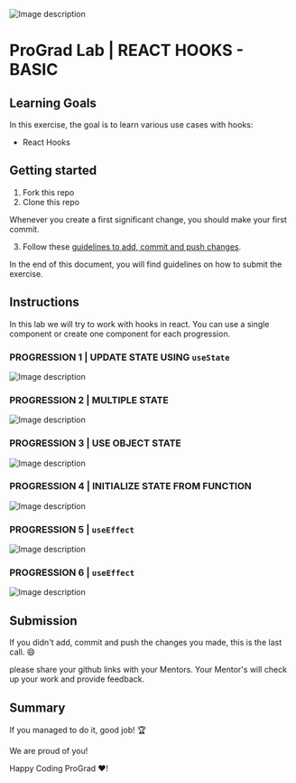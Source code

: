 ![Image description](https://i1.faceprep.in/ProGrad/prograd-logo.png)

# ProGrad Lab | REACT HOOKS - BASIC

## Learning Goals

In this exercise, the goal is to learn various use cases with hooks:

- React Hooks

## Getting started

1. Fork this repo
2. Clone this repo

Whenever you create a first significant change, you should make your first commit.

3. Follow these [guidelines to add, commit and push changes](https://github.com/FACEPrep-ProGrad/general-guidelines-labs-project-builders.git).

In the end of this document, you will find guidelines on how to submit the exercise.

## Instructions
In this lab we will try to work with hooks in react. You can use a single component or create one component for each progression.

### PROGRESSION 1 | UPDATE STATE USING `useState`
![Image description](https://i1.faceprep.in/ProGrad/bh1.gif)

### PROGRESSION 2 | MULTIPLE STATE
![Image description](https://i1.faceprep.in/ProGrad/bh2.gif)

### PROGRESSION 3 | USE OBJECT STATE
![Image description](https://i1.faceprep.in/ProGrad/bh3.gif)

### PROGRESSION 4 | INITIALIZE STATE FROM FUNCTION
![Image description](https://i1.faceprep.in/ProGrad/bh4.gif)

### PROGRESSION 5 | `useEffect`
![Image description](https://i1.faceprep.in/ProGrad/bh5.gif)

### PROGRESSION 6 | `useEffect`
![Image description](https://i1.faceprep.in/ProGrad/bh6.gif)
## Submission

If you didn't add, commit and push the changes you made, this is the last call. :smile:

please share your github links with your Mentors. Your Mentor's will check up your work and provide feedback. 

## Summary

If you managed to do it, good job! :trophy:

We are proud of you!

Happy Coding ProGrad ❤️!

